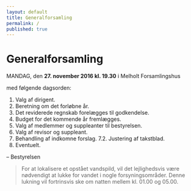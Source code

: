 ```yaml
---
layout: default
title: Generalforsamling
permalink: /
published: true
---
```


# Generalforsamling

MANDAG, den **27. november 2016 kl. 19.30** i Melholt Forsamlingshus

med følgende dagsorden:

 1. Valg af dirigent.
 2. Beretning om det forløbne år.
 3. Det reviderede regnskab forelægges til godkendelse.
 4. Budget for det kommende år fremlægges.
 5. Valg af medlemmer og suppleanter til bestyrelsen.
 6. Valg af revisor og suppleant.
 7. Behandling af indkomne forslag.
    7.2. Justering af takstblad.
 8. Eventuelt.

– Bestyrelsen

> For at lokalisere et opstået vandspild, vil det lejlighedsvis være nødvendigt at lukke for vandet i nogle forsyningsområder. Denne lukning vil fortrinsvis ske om natten mellem kl. 01.00 og 05.00.
